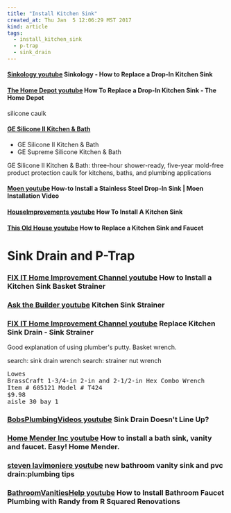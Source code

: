 ```yaml
---
title: "Install Kitchen Sink"
created_at: Thu Jan  5 12:06:29 MST 2017
kind: article
tags:
  - install_kitchen_sink
  - p-trap
  - sink_drain
---
```


<h4>
  <a href="https://www.youtube.com/watch?v=Nu3J-BLaNWI" target="_blank">Sinkology youtube</a>
  Sinkology - How to Replace a Drop-In Kitchen Sink
</h4>


<h4>
  <a href="https://www.youtube.com/watch?v=qBXJ_9Yh__U" target="_blank">The Home Depot youtube</a>
  How To Replace a Drop-In Kitchen Sink - The Home Depot
</h4>

silicone caulk

<h4>
  <a href="http://www.caulkyourhome.com/ge-silicone-II-kitchen-and-bath.php" target="_blank">GE Silicone II Kitchen & Bath</a>
</h4>

<ul>
  <li>GE Silicone II Kitchen & Bath</li>
  <li>GE Supreme Silicone Kitchen & Bath</li>
</ul>

GE Silicone II Kitchen & Bath: three-hour shower-ready, five-year
mold-free product protection caulk for kitchens, baths, and plumbing
applications

<h4>
  <a href="https://www.youtube.com/watch?v=0qJK4FbYVis" target="_blank">Moen youtube</a>
  How-to Install a Stainless Steel Drop-In Sink | Moen Installation Video
</h4>

<h4>
  <a href="https://www.youtube.com/watch?v=NthGEC5_upQ" target="_blank">HouseImprovements youtube</a>
  How To Install A Kitchen Sink
</h4>

<h4>
  <a href="https://www.youtube.com/watch?v=OvUuoY4veRA" target="_blank">This Old House youtube</a>
  How to Replace a Kitchen Sink and Faucet
</h4>

<h1>Sink Drain and P-Trap</h1>

<h3>
  <a href="https://www.youtube.com/watch?v=8E8wvG2wiuw" target="_blank">FIX IT Home Improvement Channel youtube</a>
  How to Install a Kitchen Sink Basket Strainer
</h3>

<h3>
  <a href="https://www.youtube.com/watch?v=K3tB34H-Q84" target="_blank">Ask the Builder youtube</a>
  Kitchen Sink Strainer
</h3>

<h3>
  <a href="https://www.youtube.com/watch?v=xra7T5x4swc" target="_blank">FIX IT Home Improvement Channel youtube</a>
  Replace Kitchen Sink Drain - Sink Strainer
</h3>

Good explanation of using plumber's putty. Basket wrench.

search: sink drain wrench
search: strainer nut wrench

<pre>
Lowes
BrassCraft 1-3/4-in 2-in and 2-1/2-in Hex Combo Wrench
Item # 605121 Model # T424
$9.98
aisle 30 bay 1
</pre>

<h3>
  <a href="https://www.youtube.com/watch?v=74RYhypMvtw" target="_blank">BobsPlumbingVideos youtube</a>
  Sink Drain Doesn't Line Up?
</h3>

<h3>
  <a href="https://www.youtube.com/watch?v=OxC67sd5zmw" target="_blank">Home Mender Inc youtube</a>
  How to install a bath sink, vanity and faucet. Easy! Home Mender.
</h3>

<h3>
  <a href="https://www.youtube.com/watch?v=AmVvzrNFbYs" target="_blank">steven lavimoniere youtube</a>
  new bathroom vanity sink and pvc drain:plumbing tips
</h3>

<h3>
  <a href="https://www.youtube.com/watch?v=D3uZYBEnuuA" target="_blank">BathroomVanitiesHelp youtube</a>
  How to Install Bathroom Faucet Plumbing with Randy from R Squared Renovations
</h3>

<!--
html boilerplate
<a href="" target="_blank"></a>
<a name=""></a>
<img src="" width="400px">
<ul>
  <li></li>
</ul>
<pre>
</pre>
<pre><code>
</code></pre>
<math xmlns='http://www.w3.org/1998/Math/MathML' display='block'>
</math>
-->

